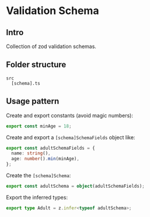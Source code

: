 # Validation Schema

## Intro

Collection of zod validation schemas.

## Folder structure

```
src
  [schema].ts
```

## Usage pattern

Create and export constants (avoid magic numbers):

```typescript
export const minAge = 18;
```

Create and export a `[schema]SchemaFields` object like:

```typescript
export const adultSchemaFields = {
  name: string(),
  age: number().min(minAge),
};
```

Create the `[schema]Schema`:

```typescript
export const adultSchema = object(adultSchemaFields);
```

Export the inferred types:

```typescript
export type Adult = z.infer<typeof adultSchema>;
```
